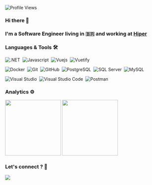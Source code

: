 ![Profile Views](https://estruyf-github.azurewebsites.net/api/VisitorHit?user=fernandohre&repo=fernandohre&countColorcountColor)
### Hi there 👋
### I'm a Software Engineer living in 🇧🇷 and working at [Hiper](https://hiper.com.br/)
### Languages & Tools 🛠

![.NET](https://img.shields.io/badge/-.NET-05122A?style=flat&logo=dotnet)&nbsp;
![Javascript](https://img.shields.io/badge/-Javascript-05122A?style=flat&logo=javascript)&nbsp;
![Vuejs](https://img.shields.io/badge/-Vue-05122A?style=flat&logo=vuedotjs)&nbsp;
![Vuetify](https://img.shields.io/badge/-Vuetify-05122A?style=flat&logo=vuetify)&nbsp;

![Docker](https://img.shields.io/badge/-Docker-05122A?style=flat&logo=docker)&nbsp;
![Git](https://img.shields.io/badge/-Git-05122A?style=flat&logo=git)&nbsp;
![GitHub](https://img.shields.io/badge/-GitHub-05122A?style=flat&logo=github)&nbsp;
![PostgreSQL](https://img.shields.io/badge/-PostgreSQL-05122A?style=flat&logo=postgresql)&nbsp;
![SQL Server](https://img.shields.io/badge/-Microsoft%20SQL%20Server-05122A?style=flat&logo=microsoftsqlserver)&nbsp;
![MySQL](https://img.shields.io/badge/-MySQL-05122A?style=flat&logo=mysql&logoColor=white)&nbsp;

![Visual Studio](https://img.shields.io/badge/-Visual%20Studio%20-05122A?style=flat&logo=visualstudio)&nbsp;
![Visual Studio Code](https://img.shields.io/badge/-Visual%20Studio%20Code-05122A?style=flat&logo=visual-studio-code&logoColor=007ACC)&nbsp;
![Postman](https://img.shields.io/badge/-Postman-05122A?style=flat&logo=postman)&nbsp;

### Analytics ⚙️
  
<p align="left">
  <img height="180em" src="https://github-readme-streak-stats.herokuapp.com/?user=fernandohre" />
  <img height="180em" src="https://user-images.githubusercontent.com/22433243/121538215-faa36d80-c9da-11eb-9dce-0def2d07ff62.gif" />
</p>  


### Let's connect ? 🤝
<p>
  <a href="https://www.linkedin.com/in/fernando-callata-29b53bb4/"><img src="https://img.shields.io/badge/-fernandohre-0077B5?style=flat&logo=Linkedin&logoColor=white"/></a>
</p>
<!--
**fernandohre/fernandohre** is a ✨ _special_ ✨ repository because its `README.md` (this file) appears on your GitHub profile.

Here are some ideas to get you started:

- 🔭 I’m currently working on ...
- 🌱 I’m currently learning ...
- 👯 I’m looking to collaborate on ...
- 🤔 I’m looking for help with ...
- 💬 Ask me about ...
- 📫 How to reach me: ...
- 😄 Pronouns: ...
- ⚡ Fun fact: ...
-->
